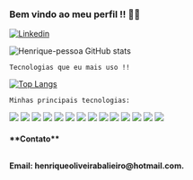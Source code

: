 ### Bem vindo ao meu perfil !! 👋👋

[![Linkedin](https://img.shields.io/badge/LinkedIn-0077B5?style=for-the-badge&logo=linkedin&logoColor=white)](https://www.linkedin.com/in/henrique-oliveira-balieiro-0342a0215/)

![Henrique-pessoa GitHub stats](https://github-readme-stats.vercel.app/api?username=Henrique-Pessoa&show_icons=true&theme=tokyonight)

    Tecnologias que eu mais uso !!

[![Top Langs](https://github-readme-stats.vercel.app/api/top-langs/?username=Henrique-Pessoa&hide_progress=false)](https://github.com/anuraghazra/github-readme-stats)




    Minhas principais tecnologias:

<div>
    <img src="https://img.shields.io/badge/React-20232A?style=for-the-badge&logo=react&logoColor=61DAFB">
    <img src="https://img.shields.io/badge/HTML5-E34F26?style=for-the-badge&logo=html5&logoColor=white">
    <img src="https://img.shields.io/badge/CSS3-1572B6?style=for-the-badge&logo=css3&logoColor=white">
    <img src="https://img.shields.io/badge/JavaScript-F7DF1E?style=for-the-badge&logo=javascript&logoColor=black">
    <img src="https://img.shields.io/badge/TypeScript-007ACC?style=for-the-badge&logo=typescript&logoColor=white">
    <img src="https://img.shields.io/badge/Python-3776AB?style=for-the-badge&logo=python&logoColor=white">
    <img src="https://img.shields.io/badge/R-276DC3?style=for-the-badge&logo=r&logoColor=white">
    <img src="https://img.shields.io/badge/Vue.js-35495E?style=for-the-badge&logo=vue.js&logoColor=4FC08D">
    <img src="https://img.shields.io/badge/Docker-2CA5E0?style=for-the-badge&logo=docker&logoColor=white">
    <img src="https://img.shields.io/badge/Express.js-000000?style=for-the-badge&logo=express&logoColor=white">
    <img src="https://img.shields.io/badge/next.js-000000?style=for-the-badge&logo=nextdotjs&logoColor=white">
    <img src ="https://img.shields.io/badge/Node.js-339933?style=for-the-badge&logo=nodedotjs&logoColor=white">
    <img src = "https://img.shields.io/badge/Sass-CC6699?style=for-the-badge&logo=sass&logoColor=white">
    <img src = "https://img.shields.io/badge/Tailwind_CSS-38B2AC?style=for-the-badge&logo=tailwind-css&logoColor=white">
    <img sr  ="https://img.shields.io/badge/ts--node-3178C6?style=for-the-badge&logo=ts-node&logoColor=white">
    
    

<h4>**Contato**<p><br>Email:
henriqueoliveirabalieiro@hotmail.com.</p</h4>
</div>

